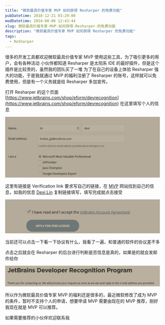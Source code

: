 ```yaml
---
title: "微软最具价值专家 MVP 如何获得 Resharper 的免费功能"
pubDatetime: 2018-12-21 03:29:00
modDatetime: 2024-08-06 12:43:44
slug: 微软最具价值专家-MVP-如何获得-Resharper-的免费功能
description: "微软最具价值专家 MVP 如何获得 Resharper 的免费功能"
tags:
  - ReSharper
---
```





很多的开发工具都欢迎微软最具价值专家 MVP 使用这些工具，为了吸引更多的用户，会有各种活动
小伙伴都知道 Resharper 是太阳系 IDE 的最好插件，但是这个插件是比较贵的，虽然我的团队买了一堆
为了在自己的设备上体验 Resharper 强大的功能，于是我就通过 MVP 的福利注册了 Resharper 的账号，这样就可以免费使用，但是有一个义务就是给 Resharper 多加宣传。

<!--more-->


<!-- CreateTime:2018/12/21 11:29:00 -->

<!-- csdn -->

打开 Resharper 的这个页面 [https://www.jetbrains.com/shop/eform/devrecognition](https://www.jetbrains.com/shop/eform/devrecognition) 在这里填写个人的信息

<!-- ![](images/img-微软最具价值专家 MVP 如何获得 Resharper 的免费功能0.png) -->

![](images/img-modify-a9aadc70f40049311dde1de7d8bca25c.png)

这里有链接是 Verification link 要求写自己的链接，在 [MVP](https://mvp.microsoft.com/en-us/MvpSearch?sc=s) 网站找到自己的信息，如我的信息 [Dexi Lin](https://mvp.microsoft.com/en-us/PublicProfile/5003260?fullName=Dexi%20Lin ) 复制链接填写，填写完成就点击接受

<!-- ![](images/img-微软最具价值专家 MVP 如何获得 Resharper 的免费功能1.png) -->

![](images/img-modify-2e97d242671e486a4162297efb6bc2c2.png)

当前还可以点击一下看一下协议有什么，我看了一遍，和普通的软件的协议差不多

点击之后就会在 Resharper 的后台进行判断是否信息是真的，如果是的就会发邮件给你

<!-- ![](images/img-微软最具价值专家 MVP 如何获得 Resharper 的免费功能2.png) -->

![](images/img-modify-4636345c967f4f6fb7ce50cd03649882.png)

所以作为微软最具价值专家 MVP 的福利还是很多的，最近微软修改了成为 MVP 的条件，暂时不支持个人的申请，想要申请 MVP 需要由现在的 MVP 推荐，刚好我现在就是 MVP 可以推荐。

如果需要推荐的小伙伴欢迎联系我

